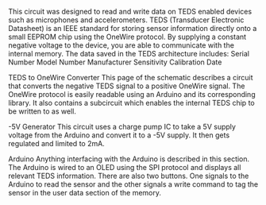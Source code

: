 This circuit was designed to read and write data on TEDS enabled devices such as microphones and accelerometers.
TEDS (Transducer Electronic Datasheet) is an IEEE standard for storing sensor information directly onto a small EEPROM chip using the OneWire protocol.
By supplying a constant negative voltage to the device, you are able to communicate with the internal memory.
The data saved in the TEDS architecture includes:
  Serial Number
  Model Number
  Manufacturer
  Sensitivity
  Calibration Date
  
TEDS to OneWire Converter
  This page of the schematic describes a circuit that converts the negative TEDS signal to a positive OneWire signal. The OneWire protocol is easily readable using an Arduino and its corresponding library.
  It also contains a subcircuit which enables the internal TEDS chip to be written to as well.

-5V Generator
  This circuit uses a charge pump IC to take a 5V supply voltage from the Arduino and convert it to a -5V supply. It then gets regulated and limited to 2mA.

Arduino
  Anything interfacing with the Arduino is described in this section. 
  The Arduino is wired to an OLED using the SPI protocol and displays all relevant TEDS information.
  There are also two buttons. One signals to the Arduino to read the sensor and the other signals a write command to tag the sensor in the user data section of the memory.
